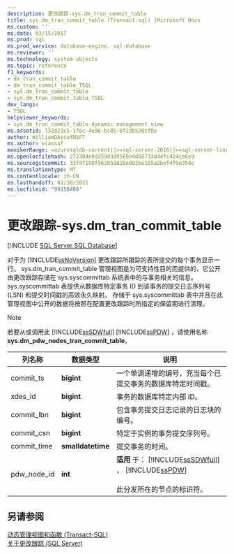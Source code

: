 ```yaml
---
description: 更改跟踪-sys.dm_tran_commit_table
title: sys.dm_tran_commit_table (Transact-sql) |Microsoft Docs
ms.custom: ''
ms.date: 03/15/2017
ms.prod: sql
ms.prod_service: database-engine, sql-database
ms.reviewer: ''
ms.technology: system-objects
ms.topic: reference
f1_keywords:
- dm_tran_commit_table
- dm_tran_commit_table_TSQL
- sys.dm_tran_commit_table
- sys.dm_tran_commit_table_TSQL
dev_langs:
- TSQL
helpviewer_keywords:
- sys.dm_tran_commit_table dynamic management view
ms.assetid: 732d23c5-1f6c-4e96-bc85-8f29b520cf0e
author: WilliamDAssafMSFT
ms.author: wiassaf
monikerRange: =azuresqldb-current||>=sql-server-2016||>=sql-server-linux-2017||=azuresqldb-mi-current
ms.openlocfilehash: 272304e9d359d3d9569e4d68733d44fc424ce6e9
ms.sourcegitcommit: 33f0f190f962059826e002be165a2bef4f9e350c
ms.translationtype: MT
ms.contentlocale: zh-CN
ms.lasthandoff: 01/30/2021
ms.locfileid: "99158490"
---
```

# <a name="change-tracking---sysdm_tran_commit_table"></a>更改跟踪-sys.dm_tran_commit_table
[!INCLUDE [SQL Server SQL Database](../../includes/applies-to-version/sql-asdb.md)]

  对于为 [!INCLUDE[ssNoVersion](../../includes/ssnoversion-md.md)] 更改跟踪所跟踪的表所提交的每个事务显示一行。 sys.dm_tran_commit_table 管理视图是为可支持性目的而提供的，它公开由更改跟踪存储在 sys.syscommittab 系统表中的与事务相关的信息。 sys.syscommittab 表提供从数据库特定事务 ID 到该事务的提交日志序列号 (LSN) 和提交时间戳的高效永久映射。 存储于 sys.syscommittab 表中并且在此管理视图中公开的数据将按照在配置更改跟踪时所指定的保留期进行清理。  
  
> [!NOTE]  
>  若要从或调用此 [!INCLUDE[ssSDWfull](../../includes/sssdwfull-md.md)] [!INCLUDE[ssPDW](../../includes/sspdw-md.md)] ，请使用名称 **sys.dm_pdw_nodes_tran_commit_table**。  
  
|列名称|数据类型|说明|  
|-----------------|---------------|-----------------|  
|commit_ts|**bigint**|一个单调递增的编号，充当每个已提交事务的数据库特定时间戳。|  
|xdes_id|**bigint**|事务的数据库特定内部 ID。|  
|commit_lbn|**bigint**|包含事务提交日志记录的日志块的编号。|  
|commit_csn|**bigint**|特定于实例的事务提交序列号。|  
|commit_time|**smalldatetime**|提交事务的时间。|  
|pdw_node_id|**int**|**适用** 于： [!INCLUDE[ssSDWfull](../../includes/sssdwfull-md.md)] 、 [!INCLUDE[ssPDW](../../includes/sspdw-md.md)]<br /><br /> 此分发所在的节点的标识符。|  
  
## <a name="see-also"></a>另请参阅  
 [动态管理视图和函数 (Transact-SQL)](~/relational-databases/system-dynamic-management-views/system-dynamic-management-views.md)   
 [关于更改跟踪 (SQL Server)](../../relational-databases/track-changes/about-change-tracking-sql-server.md)  
  
  


